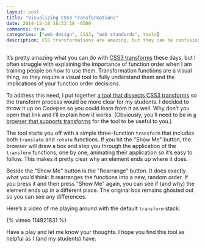 ```yaml
---
layout: post
title: "Visualizing CSS3 Transformations"
date: 2014-12-18 16:53:18 -0500
comments: true
categories: ["web design", CSS3, "web standards", tools]
description: CSS transformations are amazing, but they can be confusing too. I put together a browser-based tool that should help you understand how the functions are applied and why it matters.
---
```


It’s pretty amazing what you can do with [CSS3 transforms](http://dev.w3.org/csswg/css-transforms) these days, but I often struggle with explaining the importance of function order when I am training people on how to use them. Transformation functions are a visual thing, so they require a visual tool to fully understand them and the implications of your function order decisions.

<!-- more -->

To address this need, I put together [a tool that dissects CSS3 transforms](http://codepen.io/aarongustafson/full/jEryLV/) so the transform process would be more clear for my students. I decided to throw it up on Codepen so you could learn from it as well. Why don’t you open that link and I’ll explain how it works. (Obviously, you’ll need to be in [a browser that supports transforms](http://caniuse.com/#feat=transforms2d) for the tool to be useful to you.)

The tool starts you off with a simple three-function `transform` that includes both `translate` and `rotate` functions. If you hit the "Show Me" button, the browser will draw a box and step you through the application of the `transform` functions, one by one, animating their application so it’s easy to follow. This makes it pretty clear why an element ends up where it does.

Beside the "Show Me" button is the "Rearrange" button. It does exactly what you’d think: It rearranges the functions into a new, random order. If you press it and then press "Show Me" again, you can see if (and why) the element ends up in a different place. The original box remains ghosted out so you can see any differences.

Here’s a video of me playing around with the default `transform` stack:

{% vimeo 114921831 %}

Have a play and let me know your thoughts. I hope you find this tool as helpful as I (and my students) have.